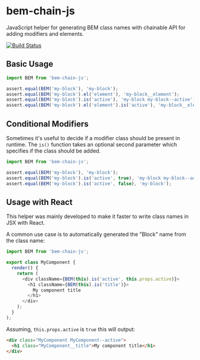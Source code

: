 # bem-chain-js
JavaScript helper for generating BEM class names with chainable API for adding modifiers and elements.

[![Build Status](https://travis-ci.org/14islands/bem-chain-js.svg?branch=master)](https://travis-ci.org/14islands/bem-chain-js)


## Basic Usage

```javascript
import BEM from 'bem-chain-js';

assert.equal(BEM('my-block'), 'my-block');
assert.equal(BEM('my-block').el('element'), 'my-block__element');
assert.equal(BEM('my-block').is('active'), 'my-block my-block--active');
assert.equal(BEM('my-block').el('element').is('active'), 'my-block__element my-block__element--active');
```


## Conditional Modifiers

Sometimes it's useful to decide if a modifier class should be present in runtime. The `is()` function takes an optional second parameter which specifies if the class should be added.

```javascript
import BEM from 'bem-chain-js';

assert.equal(BEM('my-block'), 'my-block');
assert.equal(BEM('my-block').is('active', true), 'my-block my-block--active');
assert.equal(BEM('my-block').is('active', false), 'my-block');
```


## Usage with React

This helper was mainly developed to make it faster to write class names in JSX with React.

A common use case is to automatically generated the "Block" name from the class name:

```javascript
import BEM from 'bem-chain-js';

export class MyComponent {
  render() {
    return (
      <div className={BEM(this).is('active', this.props.active)}>
        <h1 className={BEM(this).is('title')}>
          My component title
        </h1>
      </div>
    );
  }
);
```

Assuming, `this.props.active` is `true` this will output:

```html
<div class="MyComponent MyComponent--active">
  <h1 class="MyComponent__title">My component title</h1>
</div>
```
